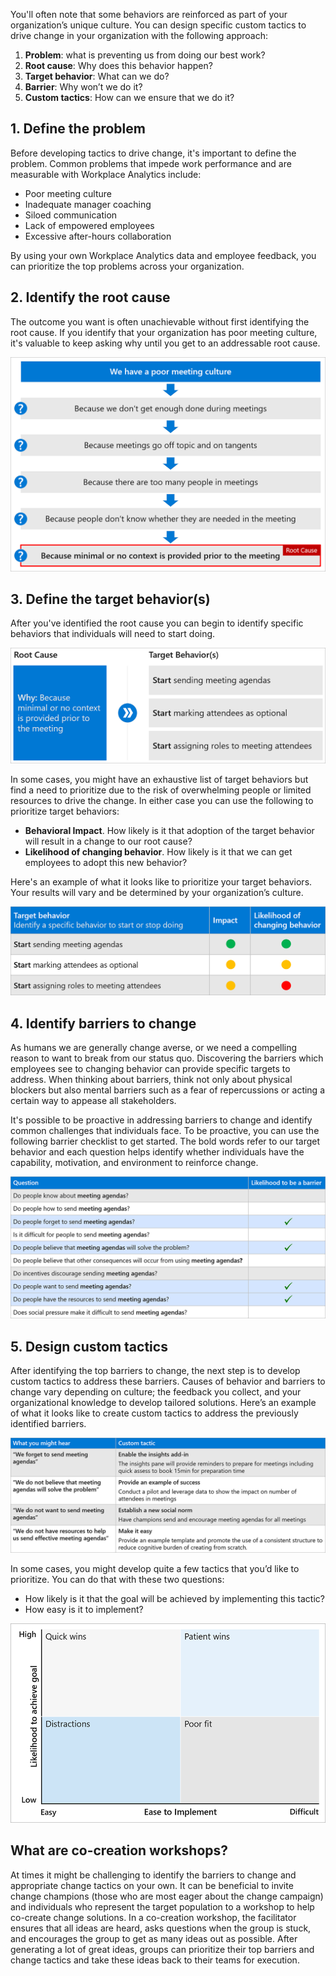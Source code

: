 You'll often note that some behaviors are reinforced as part of your organization’s unique culture. You can design specific custom tactics to drive change in your organization with the following approach:

1. **Problem**: what is preventing us from doing our best work?
2. **Root cause**: Why does this behavior happen?
3. **Target behavior**: What can we do?
4. **Barrier**: Why won’t we do it?
5. **Custom tactics**: How can we ensure that we do it?

## 1. Define the problem

Before developing tactics to drive change, it's important to define the problem. Common problems that impede work performance and are measurable with Workplace Analytics include:

- Poor meeting culture 
- Inadequate manager coaching
- Siloed communication
- Lack of empowered employees
- Excessive after-hours collaboration

By using your own Workplace Analytics data and employee feedback, you can prioritize the top problems across your organization.

## 2. Identify the root cause

The outcome you want is often unachievable without first identifying the root cause. If you identify that your organization has poor meeting culture, it's valuable to keep asking why until you get to an addressable root cause. 

![Identify the root cause](../media/identify-root-cause.png)

## 3. Define the target behavior(s)

After you've identified the root cause you can begin to identify specific behaviors that individuals will need to start doing. 

![Define the target behavior](../media/root-cause-target-behavior.png)

In some cases, you might have an exhaustive list of target behaviors but find a need to prioritize due to the risk of overwhelming people or limited resources to drive the change. In either case you can use the following to prioritize target behaviors:

- **Behavioral Impact**. How likely is it that adoption of the target behavior will result in a change to our root cause?
- **Likelihood of changing behavior**. How likely is it that we can get employees to adopt this new behavior? 

Here's an example of what it looks like to prioritize your target behaviors. Your results will vary and be determined by your organization’s culture. 

![Prioritize target behaviors](../media/target-behavior-impact.png)

## 4. Identify barriers to change

As humans we are generally change averse, or we need a compelling reason to want to break from our status quo. Discovering the barriers which employees see to changing behavior can provide specific targets to address. When thinking about barriers, think not only about physical blockers but also mental barriers such as a fear of repercussions or acting a certain way to appease all stakeholders. 

It's possible to be proactive in addressing barriers to change and identify common challenges that individuals face. To be proactive, you can use the following barrier checklist to get started. The bold words refer to our target behavior and each question helps identify whether individuals have the capability, motivation, and environment to reinforce change.

![identify barriers to change](../media/identify-barriers.png)

## 5. Design custom tactics

After identifying the top barriers to change, the next step is to develop custom tactics to address these barriers. Causes of behavior and barriers to change vary depending on culture; the feedback you collect, and your organizational knowledge to develop tailored solutions. Here’s an example of what it looks like to create custom tactics to address the previously identified barriers.

![Design custom tactics](../media/design-custom-tactics.png)

In some cases, you might develop quite a few tactics that you’d like to prioritize. You can do that with these two questions:

- How likely is it that the goal will be achieved by implementing this tactic?
- How easy is it to implement?

![Prioritize tactics](../media/prioritize-tactics.png)

## What are co-creation workshops?

At times it might be challenging to identify the barriers to change and appropriate change tactics on your own. It can be beneficial to invite change champions (those who are most eager about the change campaign) and individuals who represent the target population to a workshop to help co-create change solutions. In a co-creation workshop, the facilitator ensures that all ideas are heard, asks questions when the group is stuck, and encourages the group to get as many ideas out as possible. After generating a lot of great ideas, groups can prioritize their top barriers and change tactics and take these ideas back to their teams for execution. 
